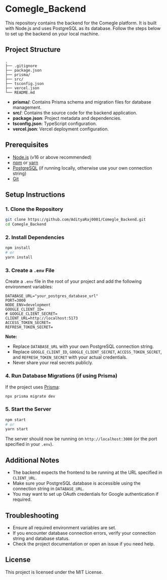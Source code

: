 # Comegle_Backend

This repository contains the backend for the Comegle platform. It is built with Node.js and uses PostgreSQL as its database. Follow the steps below to set up the backend on your local machine.

## Project Structure

```text
.
├── .gitignore
├── package.json
├── prisma/
├── src/
├── tsconfig.json
├── vercel.json
└── README.md
```

- **prisma/**: Contains Prisma schema and migration files for database management.
- **src/**: Contains the source code for the backend application.
- **package.json**: Project metadata and dependencies.
- **tsconfig.json**: TypeScript configuration.
- **vercel.json**: Vercel deployment configuration.

## Prerequisites

- [Node.js](https://nodejs.org/) (v16 or above recommended)
- [npm](https://www.npmjs.com/) or [yarn](https://yarnpkg.com/)
- [PostgreSQL](https://www.postgresql.org/) (if running locally, otherwise use your own connection string)
- [Git](https://git-scm.com/)

## Setup Instructions

### 1. Clone the Repository

```bash
git clone https://github.com/AdityaRaj0001/Comegle_Backend.git
cd Comegle_Backend
```

### 2. Install Dependencies

```bash
npm install
# or
yarn install
```

### 3. Create a `.env` File

Create a `.env` file in the root of your project and add the following environment variables:

```env
DATABASE_URL="your_postgres_database_url"
PORT=3000
NODE_ENV=development
GOOGLE_CLIENT_ID=
# GOOGLE_CLIENT_SECRET=
CLIENT_URL=http://localhost:5173
ACCESS_TOKEN_SECRET=
REFRESH_TOKEN_SECRET=
```

**Note:**  
- Replace `DATABASE_URL` with your own PostgreSQL connection string.
- Replace `GOOGLE_CLIENT_ID`, `GOOGLE_CLIENT_SECRET`, `ACCESS_TOKEN_SECRET`, and `REFRESH_TOKEN_SECRET` with your actual credentials.
- Never share your real secrets publicly.

### 4. Run Database Migrations (if using Prisma)

If the project uses [Prisma](https://www.prisma.io/):

```bash
npx prisma migrate dev
```

### 5. Start the Server

```bash
npm start
# or
yarn start
```

The server should now be running on `http://localhost:3000` (or the port specified in your `.env`).

## Additional Notes

- The backend expects the frontend to be running at the URL specified in `CLIENT_URL`.
- Make sure your PostgreSQL database is accessible using the connection string in `DATABASE_URL`.
- You may want to set up OAuth credentials for Google authentication if required.

## Troubleshooting

- Ensure all required environment variables are set.
- If you encounter database connection errors, verify your connection string and database status.
- Check the project documentation or open an issue if you need help.

## License

This project is licensed under the MIT License.
